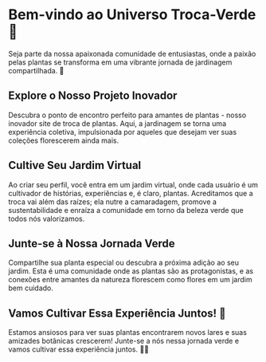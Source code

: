 # Bem-vindo ao Universo Troca-Verde 🌿

Seja parte da nossa apaixonada comunidade de entusiastas, onde a paixão pelas plantas se transforma em uma vibrante jornada de jardinagem compartilhada. 🌱

## Explore o Nosso Projeto Inovador

Descubra o ponto de encontro perfeito para amantes de plantas - nosso inovador site de troca de plantas. Aqui, a jardinagem se torna uma experiência coletiva, impulsionada por aqueles que desejam ver suas coleções florescerem ainda mais.

## Cultive Seu Jardim Virtual

Ao criar seu perfil, você entra em um jardim virtual, onde cada usuário é um cultivador de histórias, experiências e, é claro, plantas. Acreditamos que a troca vai além das raízes; ela nutre a camaradagem, promove a sustentabilidade e enraíza a comunidade em torno da beleza verde que todos nós valorizamos.

## Junte-se à Nossa Jornada Verde

Compartilhe sua planta especial ou descubra a próxima adição ao seu jardim. Esta é uma comunidade onde as plantas são as protagonistas, e as conexões entre amantes da natureza florescem como flores em um jardim bem cuidado.

## Vamos Cultivar Essa Experiência Juntos! 🌱

Estamos ansiosos para ver suas plantas encontrarem novos lares e suas amizades botânicas crescerem! Junte-se a nós nessa jornada verde e vamos cultivar essa experiência juntos. 🌿💚
